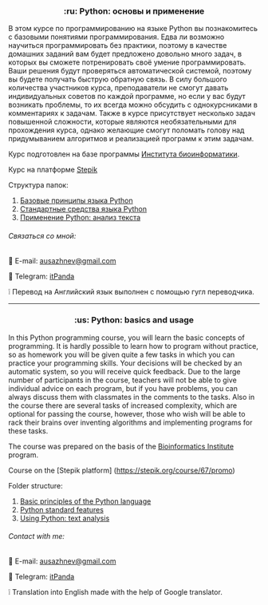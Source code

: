 <h3 align="center"> :ru:  Python: основы и применение </h3>
В этом курсе по программированию на языке Python вы познакомитесь с базовыми понятиями программирования.
Едва ли возможно научиться программировать без практики, поэтому в качестве домашних заданий вам будет предложено довольно много задач, в которых вы сможете потренировать своё умение программировать.
Ваши решения будут проверяться автоматической системой, поэтому вы будете получать быструю обратную связь. В силу большого количества участников курса, преподаватели не смогут давать индивидуальных советов по каждой программе, но если у вас будут возникать проблемы, то их всегда можно обсудить с однокурсниками в комментариях к задачам.
Также в курсе присутствует несколько задач повышенной сложности, которые являются необязательными для прохождения курса, однако желающие смогут поломать голову над придумыванием алгоритмов и реализацией программ к этим задачам.

Курс подготовлен на базе программы [Института биоинформатики](https://bioinf.me).

Курс на платформе [Stepik](https://stepik.org/course/67/promo)

Структура папок:
1. [Базовые принципы языка Python](https://github.com/itPanda-ru/learning/tree/main/Stepik-Python:_basics_and_application/1.Basic_principles_of_the_Python_language)
2. [Cтандартные средства языка Python](https://github.com/itPanda-ru/learning/tree/main/Stepik-Python:_basics_and_application/2.Python_standard_features)
3. [Применение Python: анализ текста](https://github.com/itPanda-ru/learning/tree/main/Stepik-Python:_basics_and_application/3.Using_Python:_text_analysis)

###### Связаться со мной:

:e-mail: E-mail: [ausazhnev@gmail.com](mailto:ausazhnev@gmail.com)

:scroll: Telegram: [itPanda](https://t.me/itPanda_ru)

:grey_exclamation: Перевод на Английский язык выполнен с помощью гугл переводчика.

___

<h3 align="center"> :us: Python: basics and usage </h3>
In this Python programming course, you will learn the basic concepts of programming.
It is hardly possible to learn how to program without practice, so as homework you will be given quite a few tasks in which you can practice your programming skills.
Your decisions will be checked by an automatic system, so you will receive quick feedback. Due to the large number of participants in the course, teachers will not be able to give individual advice on each program, but if you have problems, you can always discuss them with classmates in the comments to the tasks.
Also in the course there are several tasks of increased complexity, which are optional for passing the course, however, those who wish will be able to rack their brains over inventing algorithms and implementing programs for these tasks.

The course was prepared on the basis of the [Bioinformatics Institute](https://bioinf.me) program.

Course on the [Stepik platform] (https://stepik.org/course/67/promo)

Folder structure:
1. [Basic principles of the Python language](https://github.com/itPanda-ru/learning/tree/main/Stepik-Python:_basics_and_application/1.Basic_principles_of_the_Python_language)
2. [Python standard features](https://github.com/itPanda-ru/learning/tree/main/Stepik-Python:_basics_and_application/2.Python_standard_features)
3. [Using Python: text analysis](https://github.com/itPanda-ru/learning/tree/main/Stepik-Python:_basics_and_application/3.Using_Python:_text_analysis)

###### Contact with me:
:e-mail: E-mail: [ausazhnev@gmail.com](mailto:ausazhnev@gmail.com)

:scroll: Telegram: [itPanda](https://t.me/itPanda_ru)

:grey_exclamation: Translation into English made with the help of Google translator.